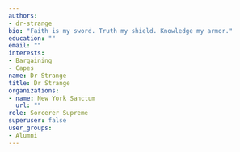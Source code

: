 ```yaml
---
authors:
- dr-strange
bio: "Faith is my sword. Truth my shield. Knowledge my armor."
education: ""
email: ""
interests:
- Bargaining
- Capes
name: Dr Strange
title: Dr Strange
organizations:
- name: New York Sanctum
  url: ""
role: Sorcerer Supreme
superuser: false
user_groups:
- Alumni
---
```


